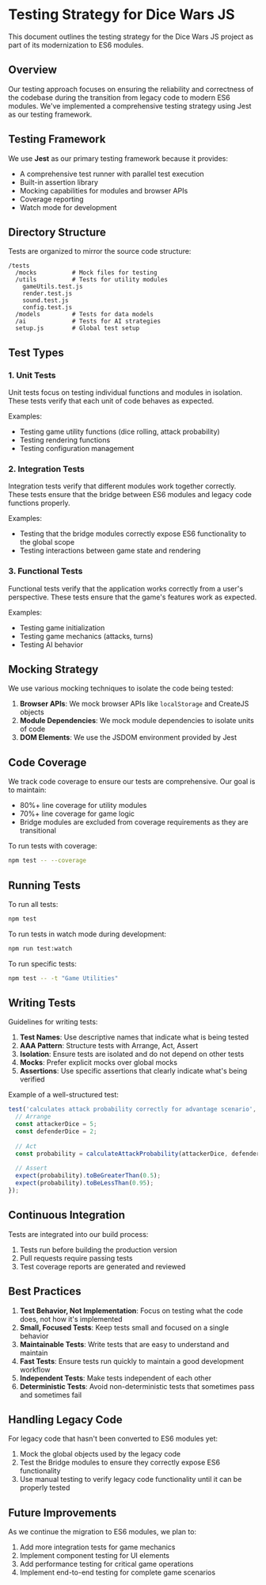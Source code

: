# Testing Strategy for Dice Wars JS

This document outlines the testing strategy for the Dice Wars JS project as part of its modernization to ES6 modules.

## Overview

Our testing approach focuses on ensuring the reliability and correctness of the codebase during the transition from legacy code to modern ES6 modules. We've implemented a comprehensive testing strategy using Jest as our testing framework.

## Testing Framework

We use **Jest** as our primary testing framework because it provides:

- A comprehensive test runner with parallel test execution
- Built-in assertion library
- Mocking capabilities for modules and browser APIs
- Coverage reporting
- Watch mode for development

## Directory Structure

Tests are organized to mirror the source code structure:

```
/tests
  /mocks          # Mock files for testing
  /utils          # Tests for utility modules
    gameUtils.test.js
    render.test.js
    sound.test.js
    config.test.js
  /models         # Tests for data models
  /ai             # Tests for AI strategies
  setup.js        # Global test setup
```

## Test Types

### 1. Unit Tests

Unit tests focus on testing individual functions and modules in isolation. These tests verify that each unit of code behaves as expected.

Examples:
- Testing game utility functions (dice rolling, attack probability)
- Testing rendering functions
- Testing configuration management

### 2. Integration Tests

Integration tests verify that different modules work together correctly. These tests ensure that the bridge between ES6 modules and legacy code functions properly.

Examples:
- Testing that the bridge modules correctly expose ES6 functionality to the global scope
- Testing interactions between game state and rendering

### 3. Functional Tests

Functional tests verify that the application works correctly from a user's perspective. These tests ensure that the game's features work as expected.

Examples:
- Testing game initialization
- Testing game mechanics (attacks, turns)
- Testing AI behavior

## Mocking Strategy

We use various mocking techniques to isolate the code being tested:

1. **Browser APIs**: We mock browser APIs like `localStorage` and CreateJS objects
2. **Module Dependencies**: We mock module dependencies to isolate units of code
3. **DOM Elements**: We use the JSDOM environment provided by Jest

## Code Coverage

We track code coverage to ensure our tests are comprehensive. Our goal is to maintain:

- 80%+ line coverage for utility modules
- 70%+ line coverage for game logic
- Bridge modules are excluded from coverage requirements as they are transitional

To run tests with coverage:

```bash
npm test -- --coverage
```

## Running Tests

To run all tests:

```bash
npm test
```

To run tests in watch mode during development:

```bash
npm run test:watch
```

To run specific tests:

```bash
npm test -- -t "Game Utilities"
```

## Writing Tests

Guidelines for writing tests:

1. **Test Names**: Use descriptive names that indicate what is being tested
2. **AAA Pattern**: Structure tests with Arrange, Act, Assert
3. **Isolation**: Ensure tests are isolated and do not depend on other tests
4. **Mocks**: Prefer explicit mocks over global mocks
5. **Assertions**: Use specific assertions that clearly indicate what's being verified

Example of a well-structured test:

```javascript
test('calculates attack probability correctly for advantage scenario', () => {
  // Arrange
  const attackerDice = 5;
  const defenderDice = 2;
  
  // Act
  const probability = calculateAttackProbability(attackerDice, defenderDice);
  
  // Assert
  expect(probability).toBeGreaterThan(0.5);
  expect(probability).toBeLessThan(0.95);
});
```

## Continuous Integration

Tests are integrated into our build process:

1. Tests run before building the production version
2. Pull requests require passing tests
3. Test coverage reports are generated and reviewed

## Best Practices

1. **Test Behavior, Not Implementation**: Focus on testing what the code does, not how it's implemented
2. **Small, Focused Tests**: Keep tests small and focused on a single behavior
3. **Maintainable Tests**: Write tests that are easy to understand and maintain
4. **Fast Tests**: Ensure tests run quickly to maintain a good development workflow
5. **Independent Tests**: Make tests independent of each other
6. **Deterministic Tests**: Avoid non-deterministic tests that sometimes pass and sometimes fail

## Handling Legacy Code

For legacy code that hasn't been converted to ES6 modules yet:

1. Mock the global objects used by the legacy code
2. Test the Bridge modules to ensure they correctly expose ES6 functionality
3. Use manual testing to verify legacy code functionality until it can be properly tested

## Future Improvements

As we continue the migration to ES6 modules, we plan to:

1. Add more integration tests for game mechanics
2. Implement component testing for UI elements
3. Add performance testing for critical game operations
4. Implement end-to-end testing for complete game scenarios